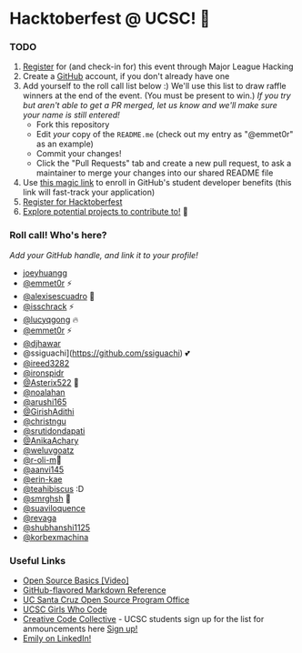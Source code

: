 # Hacktoberfest @ UCSC! 👻

### TODO
1. [Register](https://events.mlh.io/events/11767-hacktoberfest-ucsc) for (and check-in for) this event through Major League Hacking
2. Create a [GitHub](http://www.github.com) account, if you don't already have one
3. Add yourself to the roll call list below :) We'll use this list to draw raffle winners at the end of the event. (You must be present to win.) _If you try but aren't able to get a PR merged, let us know and we'll make sure your name is still entered!_
   - Fork this repository
   - Edit *your* copy of the `README.me` (check out my entry as "@emmet0r" as an example)
   - Commit your changes! 
   - Click the "Pull Requests" tab and create a new pull request, to ask a maintainer to merge your changes into our shared README file
5. Use [this magic link](https://education.github.com/discount_requests/application?utm_source=2024-10-09-UCSC-HACKTOBERFEST) to enroll in GitHub's student developer benefits (this link will fast-track your application)
6. [Register for Hacktoberfest](https://hacktoberfest.com/register/)
7. [Explore potential projects to contribute to!](https://github.com/topics/hacktoberfest) 💖

### Roll call! Who's here?

_Add your GitHub handle, and link it to your profile!_


- [joeyhuangg](https://github.com/joeyhuangg)
- [@emmet0r](https://github.com/emmet0r) ⚡
- [@alexisescuadro](https://github.com/alexisescuadro) 🌺
- [@isschrack](https://github.com/isschrack) ⚡
- [@lucyqgong](https://github.com/lucyqgong) 🔥
- [@emmet0r](https://github.com/emmet0r) ⚡
- [@djhawar](https://github.com/dishitaj)
- @ssiguachi](https://github.com/ssiguachi) 💕
- [@ireed3282](https://github.com/ireed3282) 
- [@ironspidr](https://github.com/Ironspidr/) 
- [@Asterix522](https://github.com/Asterix522) 💃
- [@noalahan](https://github.com/noalahan)
- [@arushi165](https://github.com/arushi165) 
- [@GirishAdithi](https://github.com/GirishAdithi) 
- [@christngu](https://github.com/christngu)
- [@srutidondapati](https://github.com/srutidondapati)
- [@AnikaAchary](https://github.com/AnikaAchary)
- [@weluvgoatz](https://github.com/weluvgoatz)
- [@r-oli-m](https://github.com/r-oli-m)🐷
- [@aanvi145](https://github.com/aanvi145)
- [@erin-kae](https://github.com/erin-kae)
- [@teahibiscus](https://github.com/teahibiscus) :D
- [@smrghsh](https://github.com/smrghsh) 🐒
- [@suaviloquence](https://github.com/suaviloquence)
- [@revaga](https://github.com/revaga)
- [@shubhanshi1125](https://github.com/shubhanshi1125)
- [@korbexmachina](https://github.com/korbexmachina)

### Useful Links
- [Open Source Basics [Video]](https://www.youtube.com/watch?v=upxUAI-fAtE)
- [GitHub-flavored Markdown Reference](https://docs.github.com/en/get-started/writing-on-github/getting-started-with-writing-and-formatting-on-github/basic-writing-and-formatting-syntax)
- [UC Santa Cruz Open Source Program Office](https://ucsc-ospo.github.io)
- [UCSC Girls Who Code](https://ucsc-gwc.club/)
- [Creative Code Collective](https://creativecodecollective.github.io/) - UCSC students sign up for the list for anmouncements here [Sign up!](https://forms.gle/VuKfbhHroVDbP4HL6)
- [Emily on LinkedIn!](https://www.linkedin.com/in/emilymarielovell/)


